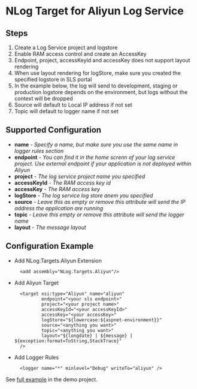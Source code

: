 # NLog Target for Aliyun Log Service

## Steps
1. Create a Log Service project and logstore
2. Enable RAM access control and create an AccessKey
3. Endpoint, project, accessKeyId and accessKey does not support layout rendering
4. When use layout rendering for logStore, make sure you created the specified logstore in SLS portal
5. In the example below, the log will send to development, staging or production logstore depends on the environment, but logs without the context will be dropped
6. Source will default to Local IP address if not set
7. Topic will default to logger name if not set

## Supported Configuration

- **name** - _Specify a name, but make sure you use the same name in logger rules section_
- **endpoint** - _You can find it in the home screnn of your log service project. Use external endpoint if your application is not deployed within Aliyun_
- **project** - _The log service project name you specified_
- **accessKeyId** - _The RAM access key id_
- **accessKey** - _The RAM access key_
- **logStore** - _The log service log store anem you specified_
- **source** - _Leave this as empty or remove this attribute will send the IP address the application are running_
- **topic** - _Leave this empty or remove this attribute will send the logger name_
- **layout** - _The message layout_

## Configuration Example

- Add NLog.Targets.Aliyun Extension

        <add assembly="NLog.Targets.Aliyun"/>

- Add Aliyun Target

        <target xsi:type="Aliyun" name="aliyun"
                endpoint="<your sls endpoint>"
                project="<your project name>"
                accessKeyId="<your accessKeyId>"
                accessKey="<your accessKey>"
                logStore="${lowercase:${aspnet-environment}}"
                source="<anything you want>"
                topic="<anything you want>"
                layout="${longdate} | ${message} | ${exception:format=ToString,StackTrace}"
        />

- Add Logger Rules

        <logger name="*" minlevel="Debug" writeTo="aliyun" />

See [full example](demo/NLog.config) in the demo project.